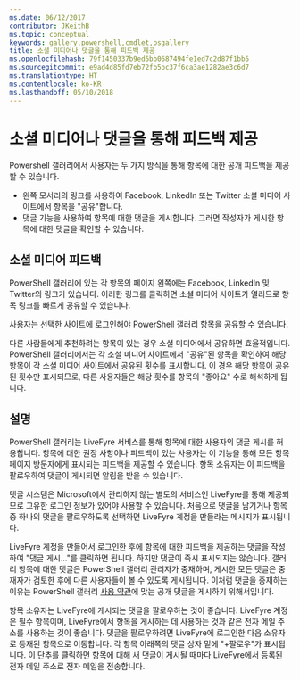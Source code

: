 ```yaml
---
ms.date: 06/12/2017
contributor: JKeithB
ms.topic: conceptual
keywords: gallery,powershell,cmdlet,psgallery
title: 소셜 미디어나 댓글을 통해 피드백 제공
ms.openlocfilehash: 79f1450337b9ed5bb0687494fe1ed7c2d87f1bb5
ms.sourcegitcommit: e9ad4d85fd7eb72fb5bc37f6ca3ae1282ae3c6d7
ms.translationtype: HT
ms.contentlocale: ko-KR
ms.lasthandoff: 05/10/2018
---
```

# <a name="providing-feedback-via-social-media-or-comments"></a>소셜 미디어나 댓글을 통해 피드백 제공

Powershell 갤러리에서 사용자는 두 가지 방식을 통해 항목에 대한 공개 피드백을 제공할 수 있습니다.

- 왼쪽 모서리의 링크를 사용하여 Facebook, LinkedIn 또는 Twitter 소셜 미디어 사이트에서 항목을 "공유"합니다.
- 댓글 기능을 사용하여 항목에 대한 댓글을 게시합니다. 그러면 작성자가 게시한 항목에 대한 댓글을 확인할 수 있습니다.

## <a name="social-media-feedback"></a>소셜 미디어 피드백

PowerShell 갤러리에 있는 각 항목의 페이지 왼쪽에는 Facebook, LinkedIn 및 Twitter의 링크가 있습니다.
이러한 링크를 클릭하면 소셜 미디어 사이트가 열리므로 항목 링크를 빠르게 공유할 수 있습니다.

사용자는 선택한 사이트에 로그인해야 PowerShell 갤러리 항목을 공유할 수 있습니다.

다른 사람들에게 추천하려는 항목이 있는 경우 소셜 미디어에서 공유하면 효율적입니다.
PowerShell 갤러리에서는 각 소셜 미디어 사이트에서 "공유"된 항목을 확인하여 해당 항목이 각 소셜 미디어 사이트에서 공유된 횟수를 표시합니다.
이 경우 해당 항목이 공유된 횟수만 표시되므로, 다른 사용자들은 해당 횟수를 항목의 "좋아요" 수로 해석하게 됩니다.


## <a name="comments"></a>설명

PowerShell 갤러리는 LiveFyre 서비스를 통해 항목에 대한 사용자의 댓글 게시를 허용합니다.
항목에 대한 권장 사항이나 피드백이 있는 사용자는 이 기능을 통해 모든 항목 페이지 방문자에게 표시되는 피드백을 제공할 수 있습니다.
항목 소유자는 이 피드백을 팔로우하여 댓글이 게시되면 알림을 받을 수 있습니다.

댓글 시스템은 Microsoft에서 관리하지 않는 별도의 서비스인 LiveFyre를 통해 제공되므로 고유한 로그인 정보가 있어야 사용할 수 있습니다.
처음으로 댓글을 남기거나 항목 중 하나의 댓글을 팔로우하도록 선택하면 LiveFyre 계정을 만들라는 메시지가 표시됩니다.

LiveFyre 계정을 만들어서 로그인한 후에 항목에 대한 피드백을 제공하는 댓글을 작성하여 "댓글 게시..."를 클릭하면 됩니다. 하지만 댓글이 즉시 표시되지는 않습니다.
갤러리 항목에 대한 댓글은 PowerShell 갤러리 관리자가 중재하며, 게시한 모든 댓글은 중재자가 검토한 후에 다른 사용자들이 볼 수 있도록 게시됩니다.
이처럼 댓글을 중재하는 이유는 PowerShell 갤러리 [사용 약관](https://www.powershellgallery.com/policies/Terms)에 맞는 공개 댓글을 게시하기 위해서입니다.

항목 소유자는 LiveFyre에 게시되는 댓글을 팔로우하는 것이 좋습니다.
LiveFyre 계정은 필수 항목이며, LiveFyre에서 항목을 게시하는 데 사용하는 것과 같은 전자 메일 주소를 사용하는 것이 좋습니다.
댓글을 팔로우하려면 LiveFyre에 로그인한 다음 소유자로 등재된 항목으로 이동합니다.
각 항목 아래쪽의 댓글 상자 밑에 "+팔로우"가 표시됩니다.
이 단추를 클릭하면 항목에 대해 새 댓글이 게시될 때마다 LiveFyre에서 등록된 전자 메일 주소로 전자 메일을 전송합니다.